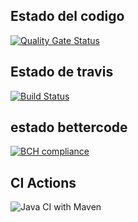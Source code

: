 ## Estado del codigo
[![Quality Gate Status](https://sonarcloud.io/api/project_badges/measure?project=monomana_pruebaDemo&metric=alert_status)](https://sonarcloud.io/dashboard?id=monomana_pruebaDemo)

## Estado de travis
[![Build Status](https://travis-ci.com/monomana/pruebaEcosistema.svg?branch=develop)](https://travis-ci.com/monomana/pruebaEcosistema)

## estado bettercode
[![BCH compliance](https://bettercodehub.com/edge/badge/monomana/pruebaEcosistema?branch=develop)](https://bettercodehub.com/)

## CI Actions
![Java CI with Maven](https://github.com/monomana/pruebaEcosistema/workflows/Java%20CI%20with%20Maven/badge.svg?branch=develop)
